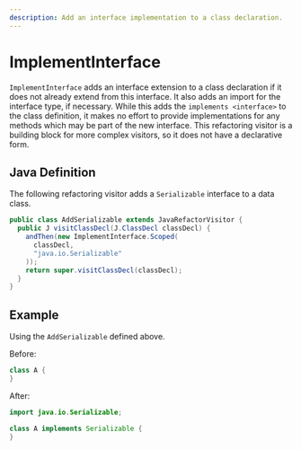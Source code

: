 ```yaml
---
description: Add an interface implementation to a class declaration.
---
```


# ImplementInterface
`ImplementInterface` adds an interface extension to a class declaration if it does not already extend from this interface. 
It also adds an import for the interface type, if necessary. 
While this adds the `implements <interface>` to the class definition, it makes no effort to provide implementations for any methods which may be part of the new interface.
This refactoring visitor is a building block for more complex visitors, so it does not have a declarative form.

## Java Definition

The following refactoring visitor adds a `Serializable` interface to a data class.

```java
public class AddSerializable extends JavaRefactorVisitor {
  public J visitClassDecl(J.ClassDecl classDecl) {
    andThen(new ImplementInterface.Scoped(
      classDecl,
      "java.io.Serializable"
    ));
    return super.visitClassDecl(classDecl);
  }
}
```

## Example
Using the `AddSerializable` defined above.

Before:
```java
class A {
}
```

After:
```java
import java.io.Serializable;

class A implements Serializable {
}
```
